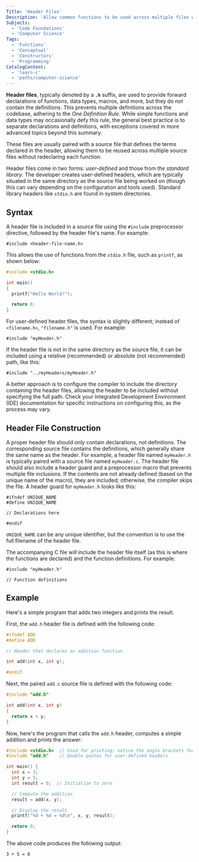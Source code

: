 ```yaml
---
Title: 'Header Files'
Description: 'Allow common functions to be used across multiple files without copying their declarations and definitions.'
Subjects:
  - 'Code Foundations'
  - 'Computer Science'
Tags:
  - 'Functions'
  - 'Conceptual'
  - 'Constructors'
  - 'Programming'
CatalogContent:
  - 'learn-c'
  - 'paths/computer-science'
---
```


**Header files**, typically denoted by a **`.h`** suffix, are used to provide forward declarations of functions, data types, macros, and more, but they do not contain the definitions. This prevents multiple definitions across the codebase, adhering to the _One Definition Rule_. While simple functions and data types may occasionally defy this rule, the general best practice is to separate declarations and definitions, with exceptions covered in more advanced topics beyond this summary.

These files are usually paired with a source file that defines the terms declared in the header, allowing them to be reused across multiple source files without redeclaring each function.

Header files come in two forms: _user-defined_ and those from _the standard library_. The developer creates user-defined headers, which are typically situated in the same directory as the source file being worked on (though this can vary depending on the configuration and tools used). Standard library headers like `stdio.h` are found in system directories.

## Syntax

A header file is included in a source file using the `#include` preprocessor directive, followed by the header file's name. For example:

```pseudo
#include <header-file-name.h>
```

This allows the use of functions from the `stdio.h` file, such as `printf`, as shown below:

```c
#include <stdio.h>

int main()
{
  printf("Hello World!");

  return 0;
}
```

For user-defined header files, the syntax is slightly different; instead of `<filename.h>`, `"filename.h"` is used. For example:

```pseudo
#include "myHeader.h"
```

If the header file is not in the same directory as the source file, it can be included using a relative (recommended) or absolute (not recommended) path, like this:

```pseudo
#include "../myHeaders/myHeader.h"
```

A better approach is to configure the compiler to include the directory containing the header files, allowing the header to be included without specifying the full path. Check your Integrated Development Environment (IDE) documentation for specific instructions on configuring this, as the process may vary.

## Header File Construction

A proper header file should only contain declarations, not definitions. The corresponding source file contains the definitions, which generally share the same name as the header. For example, a header file named `myHeader.h` is typically paired with a source file named `myHeader.c`. The header file should also include a header guard and a preprocessor macro that prevents multiple file inclusions. If the contents are not already defined (based on the unique name of the macro), they are included; otherwise, the compiler skips the file. A header guard for `myHeader.h` looks like this:

```pseudo
#ifndef UNIQUE_NAME
#define UNIQUE_NAME

// Declarations here

#endif
```

`UNIQUE_NAME` can be any unique identifier, but the convention is to use the full filename of the header file.

The accompanying C file will include the header file itself (as this is where the functions are declared) and the function definitions. For example:

```pseudo
#include "myHeader.h"

// Function definitions
```

## Example

Here's a simple program that adds two integers and prints the result.

First, the `add.h` header file is defined with the following code:

```c
#ifndef ADD
#define ADD

// Header that declares an addition function

int add(int x, int y);

#endif
```

Next, the paired `add.c` source file is defined with the following code:

```c
#include "add.h"

int add(int x, int y)
{
  return x + y;
}
```

Now, here's the program that calls the `add.h` header, computes a simple addition and prints the answer:

```c
#include <stdio.h>  // Used for printing; notice the angle brackets for standard library headers
#include "add.h"    // Double quotes for user-defined headers

int main() {
  int x = 3;
  int y = 5;
  int result = 0;  // Initialize to zero

  // Compute the addition
  result = add(x, y);

  // Display the result
  printf("%d + %d = %d\n", x, y, result);

  return 0;
}
```

The above code produces the following output:

```shell
3 + 5 = 8
```
